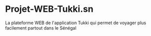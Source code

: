 # Projet-WEB-Tukki.sn
La plateforme WEB de l'application Tukki qui permet de voyager plus facilement partout dans le Sénégal
